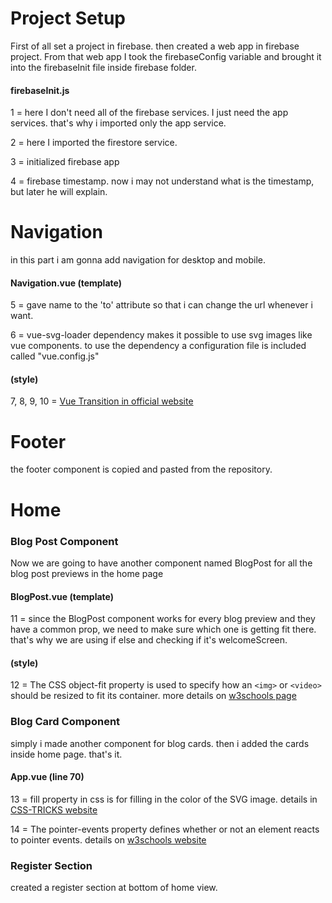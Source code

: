 # Project Setup
First of all set a project in firebase. then created a web app in firebase project. From that web app I took the firebaseConfig variable and brought it into the firebaseInit file inside firebase folder.

#### firebaseInit.js
1 = here I don't need all of the firebase services. I just need the app services. that's why i imported only the app service.

2 = here I imported the firestore service.

3 = initialized firebase app

4 = firebase timestamp. now i may not understand what is the timestamp, but later he will explain.

# Navigation
in this part i am gonna add navigation for desktop and mobile.

#### Navigation.vue (template)
5 = gave name to the 'to' attribute so that i can change the url whenever i want.

6 = vue-svg-loader dependency makes it possible to use svg images like vue components. to use the dependency a configuration file is included called "vue.config.js"

#### (style)
7, 8, 9, 10 = [Vue Transition in official website](https://vuejs.org/v2/guide/transitions.html#Transition-Classes)

# Footer
the footer component is copied and pasted from the repository.

# Home
### Blog Post Component
Now we are going to have another component named BlogPost for all the blog post previews in the home page

#### BlogPost.vue (template)
11 = since the BlogPost component works for every blog preview and they have a common prop, we need to make sure which one is getting fit there. that's why we are using if else and checking if it's welcomeScreen.

#### (style)
12 = The CSS object-fit property is used to specify how an `<img>` or `<video>` should be resized to fit its container. more details on [w3schools page](https://www.w3schools.com/csS/css3_object-fit.asp)

### Blog Card Component
simply i made another component for blog cards. then i added the cards inside home page. that's it.

#### App.vue (line 70)
13 = fill property in css is for filling in the color of the SVG image. details in [CSS-TRICKS website](https://css-tricks.com/almanac/properties/f/fill/)

14 = The pointer-events property defines whether or not an element reacts to pointer events. details on [w3schools website](https://www.w3schools.com/csSref/css3_pr_pointer-events.asp)

### Register Section
created a register section at bottom of home view.